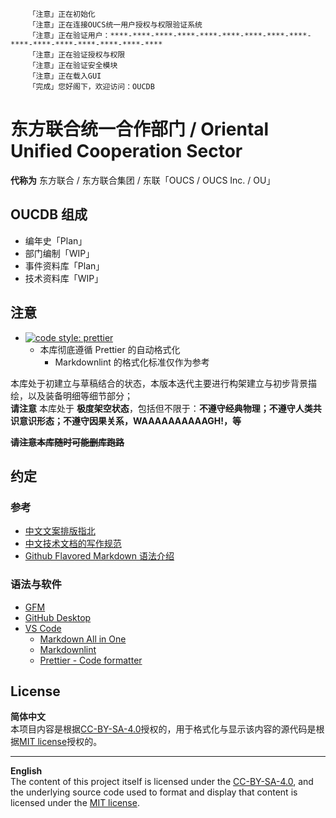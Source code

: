 ```text
    「注意」正在初始化
    「注意」正在连接OUCS统一用户授权与权限验证系统
    「注意」正在验证用户：****-****-****-****-****-****-****-****-****-****-****-****-****-****-****-****
    「注意」正在验证授权与权限
    「注意」正在验证安全模块
    「注意」正在载入GUI
    「完成」您好阁下，欢迎访问：OUCDB
```

# 东方联合统一合作部门 / Oriental Unified Cooperation Sector

**代称为** 东方联合 / 东方联合集团 / 东联「OUCS / OUCS Inc. / OU」

## OUCDB 组成

- 编年史「Plan」
- 部门编制「WIP」
- 事件资料库「Plan」
- 技术资料库「WIP」

## 注意

- [![code style: prettier](https://img.shields.io/badge/code_style-prettier-ff69b4.svg?style=flat-square)](https://github.com/prettier/prettier)
  - 本库彻底遵循 Prettier 的自动格式化
    - Markdownlint 的格式化标准仅作为参考

本库处于初建立与草稿结合的状态，本版本迭代主要进行构架建立与初步背景描绘，以及装备明细等细节部分；  
 **请注意** 本库处于 **极度架空状态**，包括但不限于：**不遵守经典物理；不遵守人类共识意识形态；不遵守因果关系，WAAAAAAAAAAGH!，等**

**~~请注意本库随时可能删库跑路~~**

## 约定

### 参考

- [中文文案排版指北](https://github.com/sparanoid/chinese-copywriting-guidelines/blob/master/README.zh-CN.md)
- [中文技术文档的写作规范](https://github.com/ruanyf/document-style-guide)
- [Github Flavored Markdown 语法介绍](https://github.com/guodongxiaren/README "README文件语法解读，即Github Flavored Markdown语法介绍")

### 语法与软件

- [GFM](https://github.github.com/gfm "Github Flavored Markdown语法标准")
- [GitHub Desktop](https://desktop.github.com)
- [VS Code](https://code.visualstudio.com/)
  - [Markdown All in One](https://marketplace.visualstudio.com/items?itemName=yzhang.markdown-all-in-one "VS Code扩展 用于在VS Code中实时渲染Markdown")
  - [Markdownlint](https://marketplace.visualstudio.com/items?itemName=DavidAnson.vscode-markdownlint "VS Code扩展 用于写作时的参考格式化")
  - [Prettier - Code formatter](https://marketplace.visualstudio.com/items?itemName=esbenp.prettier-vscode "VS Code扩展 用于自动格式化")

## License

**简体中文**  
本项目内容是根据[CC-BY-SA-4.0](https://choosealicense.com/licenses/cc-by-sa-4.0/ "Creative Commons Attribution Share Alike 4.0 International")授权的，用于格式化与显示该内容的源代码是根据[MIT license](LICENSE.md)授权的。

---

**English**  
The content of this project itself is licensed under the [CC-BY-SA-4.0](https://choosealicense.com/licenses/cc-by-sa-4.0/ "Creative Commons Attribution Share Alike 4.0 International"), and the underlying source code used to format and display that content is licensed under the [MIT license](LICENSE.md).
